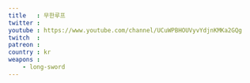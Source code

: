 ```yaml
---
title   : 무한루프
twitter : 
youtube : https://www.youtube.com/channel/UCuWPBHOUVyvYdjnKMKa2GQg
twitch  : 
patreon : 
country : kr
weapons :
    - long-sword
---
```



